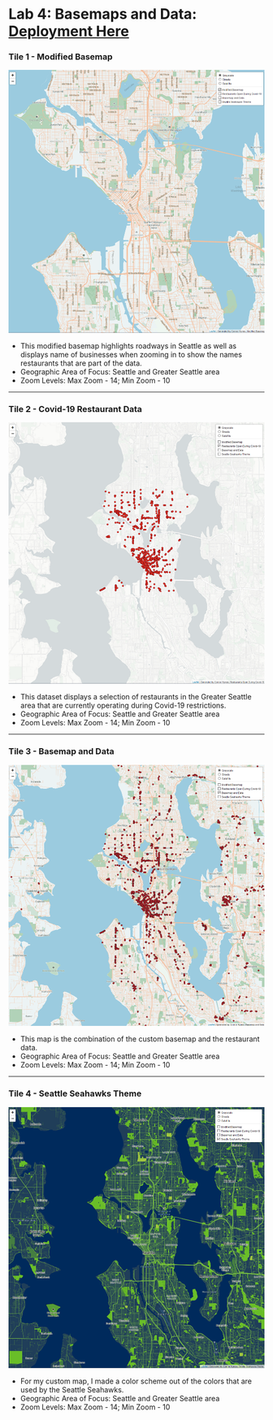 # Lab 4: Basemaps and Data: [Deployment Here](https://hynesconnor.github.io/basemaps/)
### Tile 1 - Modified Basemap
![Map](img/basemap.PNG "Modified Basemap")
- This modified basemap highlights roadways in Seattle as well as displays name of businesses when zooming in to show the names restaurants that are part of the data.
- Geographic Area of Focus: Seattle and Greater Seattle area
- Zoom Levels: Max Zoom - 14; Min Zoom - 10
---
### Tile 2 - Covid-19 Restaurant Data
![Map](img/data.PNG "Restaurant Data")
- This dataset displays a selection of restaurants in the Greater Seattle area that are currently operating during Covid-19 restrictions.
- Geographic Area of Focus: Seattle and Greater Seattle area
- Zoom Levels: Max Zoom - 14; Min Zoom - 10
---
### Tile 3 - Basemap and Data
![Map](img/basemap_data.PNG "Basemap and Data")
- This map is the combination of the custom basemap and the restaurant data.
- Geographic Area of Focus: Seattle and Greater Seattle area
- Zoom Levels: Max Zoom - 14; Min Zoom - 10
---
### Tile 4 - Seattle Seahawks Theme
![Map](img/theme.PNG "Seahawks Theme")
- For my custom map, I made a color scheme out of the colors that are used by the Seattle Seahawks.
- Geographic Area of Focus: Seattle and Greater Seattle area
- Zoom Levels: Max Zoom - 14; Min Zoom - 10
